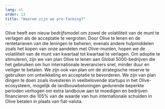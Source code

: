 ```yaml
---
lang: nl
order: 13
title: "Waarom zijn we pre-farming?"
---
```


Olive heeft een nieuw bedrijfsmodel om zowel de volatiliteit van de munt te verlagen als de acceptatie te vergroten. Door Olive te lenen en de rentetarieven van die leningen te beheren, evenals andere hulpmiddelen zoals het kopen van onze aandelen met Olive-munten, hopen we de volatiliteit van de munt van kwartaal tot kwartaal te verlagen. Om adoptie te stimuleren, zijn we van plan Olive te lenen aan Global 5000-bedrijven die het gebruiken om hun internationale leveranciers snel, minder duur en veiliger te betalen. We zijn ook van plan om de strategische reserve te gebruiken om ontwikkeling en acceptatie te bevorderen. We zijn van plan dingen te doen zoals investeren in veelbelovende startups in het Olive-ecosysteem, mogelijk de landbouwbeloningen gedurende beperkte perioden verhogen om extra landbouw aan te moedigen en bedrijven financieren die 105% van de waarde van hun internationale schulden in Olive betalen in plaats van fiat-valuta.
